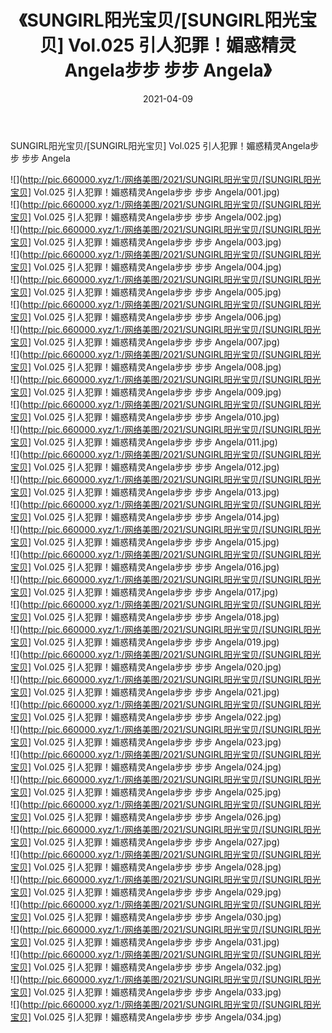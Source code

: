 ﻿---
layout: post
title:  《SUNGIRL阳光宝贝/[SUNGIRL阳光宝贝] Vol.025 引人犯罪！媚惑精灵Angela步步 步步 Angela》
date:   2021-04-09
img: http://pic.660000.xyz/1:/网络美图/2021/SUNGIRL阳光宝贝/[SUNGIRL阳光宝贝] Vol.025 引人犯罪！媚惑精灵Angela步步 步步 Angela/000.jpg
categories: [美女, 清纯, 唯美]
---

SUNGIRL阳光宝贝/[SUNGIRL阳光宝贝] Vol.025 引人犯罪！媚惑精灵Angela步步 步步 Angela

 ![](http://pic.660000.xyz/1:/网络美图/2021/SUNGIRL阳光宝贝/[SUNGIRL阳光宝贝] Vol.025 引人犯罪！媚惑精灵Angela步步 步步 Angela/001.jpg) <br>![](http://pic.660000.xyz/1:/网络美图/2021/SUNGIRL阳光宝贝/[SUNGIRL阳光宝贝] Vol.025 引人犯罪！媚惑精灵Angela步步 步步 Angela/002.jpg) <br>![](http://pic.660000.xyz/1:/网络美图/2021/SUNGIRL阳光宝贝/[SUNGIRL阳光宝贝] Vol.025 引人犯罪！媚惑精灵Angela步步 步步 Angela/003.jpg) <br>![](http://pic.660000.xyz/1:/网络美图/2021/SUNGIRL阳光宝贝/[SUNGIRL阳光宝贝] Vol.025 引人犯罪！媚惑精灵Angela步步 步步 Angela/004.jpg) <br>![](http://pic.660000.xyz/1:/网络美图/2021/SUNGIRL阳光宝贝/[SUNGIRL阳光宝贝] Vol.025 引人犯罪！媚惑精灵Angela步步 步步 Angela/005.jpg) <br>![](http://pic.660000.xyz/1:/网络美图/2021/SUNGIRL阳光宝贝/[SUNGIRL阳光宝贝] Vol.025 引人犯罪！媚惑精灵Angela步步 步步 Angela/006.jpg) <br>![](http://pic.660000.xyz/1:/网络美图/2021/SUNGIRL阳光宝贝/[SUNGIRL阳光宝贝] Vol.025 引人犯罪！媚惑精灵Angela步步 步步 Angela/007.jpg) <br>![](http://pic.660000.xyz/1:/网络美图/2021/SUNGIRL阳光宝贝/[SUNGIRL阳光宝贝] Vol.025 引人犯罪！媚惑精灵Angela步步 步步 Angela/008.jpg) <br>![](http://pic.660000.xyz/1:/网络美图/2021/SUNGIRL阳光宝贝/[SUNGIRL阳光宝贝] Vol.025 引人犯罪！媚惑精灵Angela步步 步步 Angela/009.jpg) <br>![](http://pic.660000.xyz/1:/网络美图/2021/SUNGIRL阳光宝贝/[SUNGIRL阳光宝贝] Vol.025 引人犯罪！媚惑精灵Angela步步 步步 Angela/010.jpg) <br>![](http://pic.660000.xyz/1:/网络美图/2021/SUNGIRL阳光宝贝/[SUNGIRL阳光宝贝] Vol.025 引人犯罪！媚惑精灵Angela步步 步步 Angela/011.jpg) <br>![](http://pic.660000.xyz/1:/网络美图/2021/SUNGIRL阳光宝贝/[SUNGIRL阳光宝贝] Vol.025 引人犯罪！媚惑精灵Angela步步 步步 Angela/012.jpg) <br>![](http://pic.660000.xyz/1:/网络美图/2021/SUNGIRL阳光宝贝/[SUNGIRL阳光宝贝] Vol.025 引人犯罪！媚惑精灵Angela步步 步步 Angela/013.jpg) <br>![](http://pic.660000.xyz/1:/网络美图/2021/SUNGIRL阳光宝贝/[SUNGIRL阳光宝贝] Vol.025 引人犯罪！媚惑精灵Angela步步 步步 Angela/014.jpg) <br>![](http://pic.660000.xyz/1:/网络美图/2021/SUNGIRL阳光宝贝/[SUNGIRL阳光宝贝] Vol.025 引人犯罪！媚惑精灵Angela步步 步步 Angela/015.jpg) <br>![](http://pic.660000.xyz/1:/网络美图/2021/SUNGIRL阳光宝贝/[SUNGIRL阳光宝贝] Vol.025 引人犯罪！媚惑精灵Angela步步 步步 Angela/016.jpg) <br>![](http://pic.660000.xyz/1:/网络美图/2021/SUNGIRL阳光宝贝/[SUNGIRL阳光宝贝] Vol.025 引人犯罪！媚惑精灵Angela步步 步步 Angela/017.jpg) <br>![](http://pic.660000.xyz/1:/网络美图/2021/SUNGIRL阳光宝贝/[SUNGIRL阳光宝贝] Vol.025 引人犯罪！媚惑精灵Angela步步 步步 Angela/018.jpg) <br>![](http://pic.660000.xyz/1:/网络美图/2021/SUNGIRL阳光宝贝/[SUNGIRL阳光宝贝] Vol.025 引人犯罪！媚惑精灵Angela步步 步步 Angela/019.jpg) <br>![](http://pic.660000.xyz/1:/网络美图/2021/SUNGIRL阳光宝贝/[SUNGIRL阳光宝贝] Vol.025 引人犯罪！媚惑精灵Angela步步 步步 Angela/020.jpg) <br>![](http://pic.660000.xyz/1:/网络美图/2021/SUNGIRL阳光宝贝/[SUNGIRL阳光宝贝] Vol.025 引人犯罪！媚惑精灵Angela步步 步步 Angela/021.jpg) <br>![](http://pic.660000.xyz/1:/网络美图/2021/SUNGIRL阳光宝贝/[SUNGIRL阳光宝贝] Vol.025 引人犯罪！媚惑精灵Angela步步 步步 Angela/022.jpg) <br>![](http://pic.660000.xyz/1:/网络美图/2021/SUNGIRL阳光宝贝/[SUNGIRL阳光宝贝] Vol.025 引人犯罪！媚惑精灵Angela步步 步步 Angela/023.jpg) <br>![](http://pic.660000.xyz/1:/网络美图/2021/SUNGIRL阳光宝贝/[SUNGIRL阳光宝贝] Vol.025 引人犯罪！媚惑精灵Angela步步 步步 Angela/024.jpg) <br>![](http://pic.660000.xyz/1:/网络美图/2021/SUNGIRL阳光宝贝/[SUNGIRL阳光宝贝] Vol.025 引人犯罪！媚惑精灵Angela步步 步步 Angela/025.jpg) <br>![](http://pic.660000.xyz/1:/网络美图/2021/SUNGIRL阳光宝贝/[SUNGIRL阳光宝贝] Vol.025 引人犯罪！媚惑精灵Angela步步 步步 Angela/026.jpg) <br>![](http://pic.660000.xyz/1:/网络美图/2021/SUNGIRL阳光宝贝/[SUNGIRL阳光宝贝] Vol.025 引人犯罪！媚惑精灵Angela步步 步步 Angela/027.jpg) <br>![](http://pic.660000.xyz/1:/网络美图/2021/SUNGIRL阳光宝贝/[SUNGIRL阳光宝贝] Vol.025 引人犯罪！媚惑精灵Angela步步 步步 Angela/028.jpg) <br>![](http://pic.660000.xyz/1:/网络美图/2021/SUNGIRL阳光宝贝/[SUNGIRL阳光宝贝] Vol.025 引人犯罪！媚惑精灵Angela步步 步步 Angela/029.jpg) <br>![](http://pic.660000.xyz/1:/网络美图/2021/SUNGIRL阳光宝贝/[SUNGIRL阳光宝贝] Vol.025 引人犯罪！媚惑精灵Angela步步 步步 Angela/030.jpg) <br>![](http://pic.660000.xyz/1:/网络美图/2021/SUNGIRL阳光宝贝/[SUNGIRL阳光宝贝] Vol.025 引人犯罪！媚惑精灵Angela步步 步步 Angela/031.jpg) <br>![](http://pic.660000.xyz/1:/网络美图/2021/SUNGIRL阳光宝贝/[SUNGIRL阳光宝贝] Vol.025 引人犯罪！媚惑精灵Angela步步 步步 Angela/032.jpg) <br>![](http://pic.660000.xyz/1:/网络美图/2021/SUNGIRL阳光宝贝/[SUNGIRL阳光宝贝] Vol.025 引人犯罪！媚惑精灵Angela步步 步步 Angela/033.jpg) <br>![](http://pic.660000.xyz/1:/网络美图/2021/SUNGIRL阳光宝贝/[SUNGIRL阳光宝贝] Vol.025 引人犯罪！媚惑精灵Angela步步 步步 Angela/034.jpg) <br>